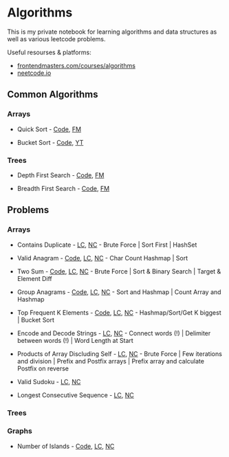 # Algorithms

This is my private notebook for learning algorithms and data structures as well as various leetcode problems.

Useful resourses & platforms:
- [frontendmasters.com/courses/algorithms](https://frontendmasters.com/courses/algorithms)
- [neetcode.io](https://neetcode.io)

## Common Algorithms

### Arrays

- Quick Sort - [Code](Algorithms/Algorithms.Tests/Common/Arrays/Sorting/QuickSort.cs), [FM](https://frontendmasters.com/courses/algorithms/quicksort-algorithm/)

- Bucket Sort - [Code](Algorithms/Algorithms.Tests/Common/Arrays/Sorting/BucketSort.cs), [YT](https://youtu.be/7mahJ1axrR8)

### Trees

- Depth First Search - [Code](Algorithms/Algorithms.Tests/Common/Trees/Search/TreeDepthFirstSearch.cs), [FM](https://frontendmasters.com/courses/algorithms/tree-traversals/)

- Breadth First Search - [Code](Algorithms/Algorithms.Tests/Common/Trees/Search/TreeBreadthFirstSearch.cs), [FM](https://frontendmasters.com/courses/algorithms/breadth-first-search/)

## Problems

### Arrays

- Contains Duplicate - [LC](https://leetcode.com/problems/contains-duplicate/description/), [NC](https://youtu.be/3OamzN90kPg) - Brute Force | Sort First | HashSet

- Valid Anagram - [Code](Algorithms/Algorithms.Tests/Exercises/Arrays/242.%20Valid%20Anagram%20E.cs), [LC](https://leetcode.com/problems/valid-anagram), [NC](https://youtu.be/9UtInBqnCgA) - Char Count Hashmap | Sort

- Two Sum - [Code](Algorithms/Algorithms.Tests/Exercises/Arrays/1.%20Two%20Sum%20E.cs), [LC](https://leetcode.com/problems/two-sum/description/), [NC](https://youtu.be/KLlXCFG5TnA) - Brute Force | Sort & Binary Search | Target & Element Diff

- Group Anagrams - [Code](Algorithms/Algorithms.Tests/Exercises/Arrays/49.%20Group%20Anagrams%20M.cs), [LC](https://leetcode.com/problems/group-anagrams), [NC](https://youtu.be/vzdNOK2oB2E) - Sort and Hashmap | Count Array and Hashmap
  
- Top Frequent K Elements - [Code](Algorithms/Algorithms.Tests/Exercises/Arrays/347.%20TopKElements%20M.cs), [LC](https://leetcode.com/problems/top-k-frequent-elements), [NC](https://youtu.be/YPTqKIgVk-k) - Hashmap/Sort/Get K biggest | Bucket Sort

- Encode and Decode Strings - [LC](https://leetcode.com/problems/encode-and-decode-strings), [NC](https://youtu.be/B1k_sxOSgv8) - Connect words (!) |  Delimiter between words (!) | Word Length at Start

- Products of Array Discluding Self - [LC](https://leetcode.com/problems/product-of-array-except-self), [NC](https://youtu.be/bNvIQI2wAjk) - Brute Force | Few iterations and division | Prefix and Postfix arrays | Prefix array and calculate Postfix on reverse

- Valid Sudoku - [LC](https://leetcode.com/problems/valid-sudoku), [NC](https://youtu.be/TjFXEUCMqI8)

- Longest Consecutive Sequence - [LC](https://leetcode.com/problems/longest-consecutive-sequence), [NC](https://youtu.be/P6RZZMu_maU)

### Trees



### Graphs

- Number of Islands - [Code](Algorithms/Algorithms.Tests/Exercises/Graphs/200.%20Number%20of%20Islands%20M.cs), [LC](https://leetcode.com/problems/number-of-islands), [NC](https://youtu.be/pV2kpPD66nE)
